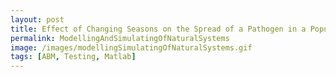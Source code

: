 ```yaml
---
layout: post
title: Effect of Changing Seasons on the Spread of a Pathogen in a Population
permalink: ModellingAndSimulatingOfNaturalSystems
image: /images/modellingSimulatingOfNaturalSystems.gif
tags: [ABM, Testing, Matlab]
---
```

